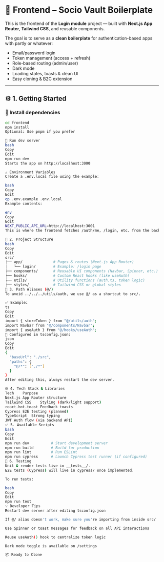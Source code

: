 # 🧠 Frontend – Socio Vault Boilerplate

This is the frontend of the **Login module** project — built with **Next.js App Router**, **Tailwind CSS**, and reusable components.

The goal is to serve as a **clean boilerplate** for authentication-based apps with partly or whatever:
- Email/password login  
- Token management (access + refresh)  
- Role-based routing (admin/user)  
- Dark mode  
- Loading states, toasts & clean UI  
- Easy cloning & B2C extension

---

## ⚙️ 1. Getting Started

### 🧪 Install dependencies

```bash
cd frontend
npm install
Optional: Use pnpm if you prefer

🚀 Run dev server
bash
Copy
Edit
npm run dev
Starts the app on http://localhost:3000

⚠️ Environment Variables
Create a .env.local file using the example:

bash
Copy
Edit
cp .env.example .env.local
Example contents:

env
Copy
Edit
NEXT_PUBLIC_API_URL=http://localhost:3001
This is where the frontend fetches /auth/me, /login, etc. from the backend.

🧩 2. Project Structure
bash
Copy
Edit
src/
├── app/              # Pages & routes (Next.js App Router)
│   └── login/        # Example: /login page
├── components/       # Reusable UI components (Navbar, Spinner, etc.)
├── hooks/            # Custom React hooks (like useAuth)
├── utils/            # Utility functions (auth.ts, token logic)
├── styles/           # Tailwind CSS or global styles
🔁 3. Path Aliases (@/)
To avoid ../../../utils/auth, we use @/ as a shortcut to src/.

✅ Example:
ts
Copy
Edit
import { storeToken } from "@/utils/auth";
import Navbar from "@/components/Navbar";
import { useAuth } from "@/hooks/useAuth";
🔧 Configured in tsconfig.json:
json
Copy
Edit
{
  "baseUrl": "./src",
  "paths": {
    "@/*": ["./*"]
  }
}
After editing this, always restart the dev server.

🌐 4. Tech Stack & Libraries
Tech	Purpose
Next.js	App Router structure
Tailwind CSS	Styling (dark/light support)
react-hot-toast	Feedback toasts
Cypress	E2E testing (planned)
TypeScript	Strong typing
JWT	Auth flow (via backend API)
✅ 5. Available Scripts
bash
Copy
Edit
npm run dev          # Start development server
npm run build        # Build for production
npm run lint         # Run ESLint
npm run cypress      # Launch Cypress test runner (if configured)
🧪 6. Testing
Unit & render tests live in __tests__/.
E2E tests (Cypress) will live in cypress/ once implemented.

To run tests:

bash
Copy
Edit
npm run test
💡 Developer Tips
Restart dev server after editing tsconfig.json

If @/ alias doesn't work, make sure you're importing from inside src/

Use Spinner or toast messages for feedback on all API interactions

Reuse useAuth() hook to centralize token logic

Dark mode toggle is available on /settings

📦 Ready to Clone